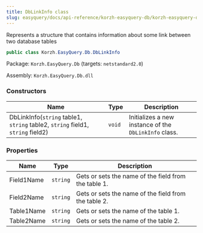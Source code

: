 ```yaml
---
title: DbLinkInfo class
slug: easyquery/docs/api-reference/korzh-easyquery-db/korzh-easyquery-db-namespace/dblinkinfo-class
---
```



Represents a structure that contains information about some link between two database tables
```csharp
public class Korzh.EasyQuery.Db.DbLinkInfo

```
Package: `Korzh.EasyQuery.Db` (targets: `netstandard2.0`)

Assembly: `Korzh.EasyQuery.Db.dll`

### Constructors

| Name | Type | Description | 
| --- | --- | --- | 
| DbLinkInfo(`string` table1, `string` table2, `string` field1, `string` field2) | `void` | Initializes a new instance of the `DbLinkInfo` class. | 


### Properties

| Name | Type | Description | 
| --- | --- | --- | 
| Field1Name | `string` | Gets or sets the name of the field from the table 1. | 
| Field2Name | `string` | Gets or sets the name of the field from the table 2. | 
| Table1Name | `string` | Gets or sets the name of the table 1. | 
| Table2Name | `string` | Gets or sets the name of the table 2. |